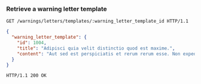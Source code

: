 ### Retrieve a warning letter template

```http
GET /warnings/letters/templates/:warning_letter_template_id HTTP/1.1
```

```json
{
  "warning_letter_template": {
    "id": 1004,
    "title": "Adipisci quia velit distinctio quod est maxime.",
    "content": "Aut sed est perspiciatis et rerum rerum esse. Non expedita sed similique quia. Autem pariatur error alias qui beatae qui tenetur. Earum totam eos consectetur veniam impedit aut."
  }
}
```

```http
HTTP/1.1 200 OK
```